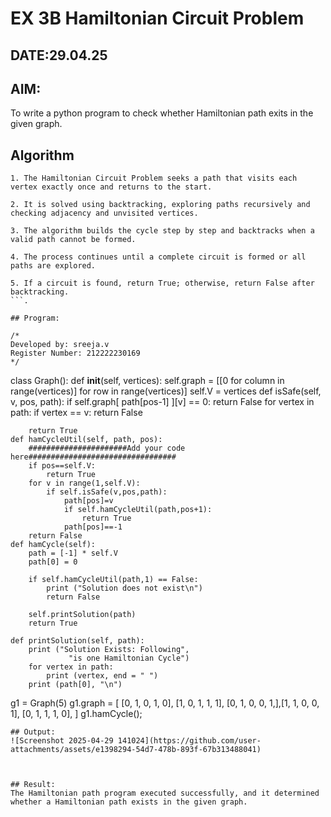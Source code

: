 # EX 3B Hamiltonian Circuit Problem
## DATE:29.04.25
## AIM:
To write a python program to check whether Hamiltonian path exits in the given graph.

## Algorithm
```
1. The Hamiltonian Circuit Problem seeks a path that visits each vertex exactly once and returns to the start.

2. It is solved using backtracking, exploring paths recursively and checking adjacency and unvisited vertices.

3. The algorithm builds the cycle step by step and backtracks when a valid path cannot be formed.

4. The process continues until a complete circuit is formed or all paths are explored.

5. If a circuit is found, return True; otherwise, return False after backtracking.
```.   

## Program:

/*
Developed by: sreeja.v
Register Number: 212222230169 
*/
```
class Graph():
    def __init__(self, vertices):
        self.graph = [[0 for column in range(vertices)]
                            for row in range(vertices)]
        self.V = vertices
    def isSafe(self, v, pos, path):
        if self.graph[ path[pos-1] ][v] == 0:
            return False
        for vertex in path:
            if vertex == v:
                return False
 
        return True
    def hamCycleUtil(self, path, pos):
        ######################Add your code here#################################
        if pos==self.V:
            return True
        for v in range(1,self.V):
            if self.isSafe(v,pos,path):
                path[pos]=v
                if self.hamCycleUtil(path,pos+1):
                    return True
                path[pos]==-1
        return False
    def hamCycle(self):
        path = [-1] * self.V
        path[0] = 0
 
        if self.hamCycleUtil(path,1) == False:
            print ("Solution does not exist\n")
            return False
 
        self.printSolution(path)
        return True
 
    def printSolution(self, path):
        print ("Solution Exists: Following",
                 "is one Hamiltonian Cycle")
        for vertex in path:
            print (vertex, end = " ")
        print (path[0], "\n")
g1 = Graph(5)
g1.graph = [ [0, 1, 0, 1, 0], [1, 0, 1, 1, 1],
            [0, 1, 0, 0, 1,],[1, 1, 0, 0, 1],
            [0, 1, 1, 1, 0], ]
g1.hamCycle();

```
## Output:
![Screenshot 2025-04-29 141024](https://github.com/user-attachments/assets/e1398294-54d7-478b-893f-67b313488041)



## Result:
The Hamiltonian path program executed successfully, and it determined whether a Hamiltonian path exists in the given graph.

